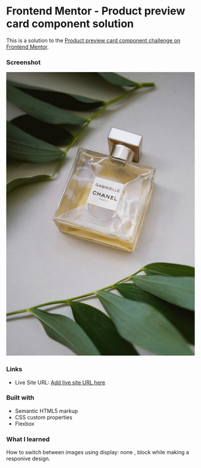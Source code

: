 # Frontend Mentor - Product preview card component solution

This is a solution to the [Product preview card component challenge on Frontend Mentor](https://www.frontendmentor.io/challenges/product-preview-card-component-GO7UmttRfa). 



### Screenshot

![](./images/image-product-desktop.jpg)

### Links

- Live Site URL: [Add live site URL here](https://your-live-site-url.com)



### Built with

- Semantic HTML5 markup
- CSS custom properties
- Flexbox



### What I learned

  How to switch between images using display: none , block while making a responive design.



